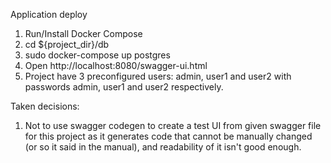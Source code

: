 Application deploy
1. Run/Install Docker Compose
2. cd  ${project_dir}/db
3. sudo docker-compose up postgres
4. Open http://localhost:8080/swagger-ui.html
5. Project have 3 preconfigured users: admin, user1 and user2 with passwords admin, user1 and user2 respectively.

Taken decisions:
1. Not to use swagger codegen to create a test UI from given swagger file for this project as it generates code 
that cannot be manually changed (or so it said in the manual), and readability of it isn't good enough.